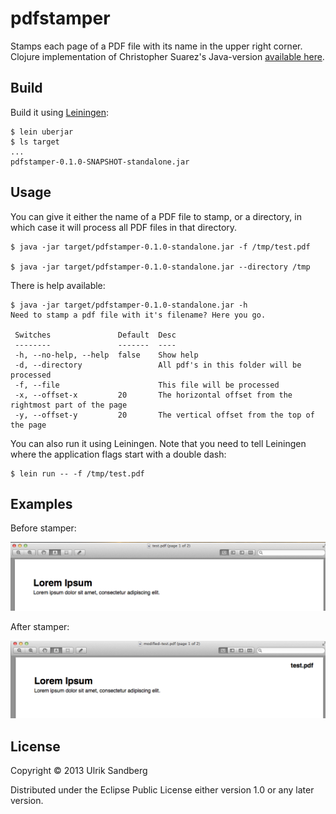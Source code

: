 # pdfstamper

Stamps each page of a PDF file with its name in the upper right corner. Clojure
implementation of Christopher Suarez's Java-version [available here](http://feathertrail.blogspot.se/2013/10/stamp-pdf-with-its-file-name.html).

## Build

Build it using [Leiningen](http://leiningen.org/):

    $ lein uberjar
    $ ls target
    ...
    pdfstamper-0.1.0-SNAPSHOT-standalone.jar

## Usage

You can give it either the name of a PDF file to stamp, or a directory, in which
case it will process all PDF files in that directory.

    $ java -jar target/pdfstamper-0.1.0-standalone.jar -f /tmp/test.pdf

    $ java -jar target/pdfstamper-0.1.0-standalone.jar --directory /tmp

There is help available:

    $ java -jar target/pdfstamper-0.1.0-standalone.jar -h
    Need to stamp a pdf file with it's filename? Here you go.
    
     Switches               Default  Desc                                                      
     --------               -------  ----                                                      
     -h, --no-help, --help  false    Show help                                                 
     -d, --directory                 All pdf's in this folder will be processed                
     -f, --file                      This file will be processed                               
     -x, --offset-x         20       The horizontal offset from the rightmost part of the page 
     -y, --offset-y         20       The vertical offset from the top of the page              

You can also run it using Leiningen. Note that you need to tell Leiningen where
the application flags start with a double dash:

    $ lein run -- -f /tmp/test.pdf

## Examples

Before stamper:

![Before stamper](doc/before-stamper.png)

After stamper:

![After stamper](doc/after-stamper.png)

## License

Copyright © 2013 Ulrik Sandberg

Distributed under the Eclipse Public License either version 1.0 or
any later version.
